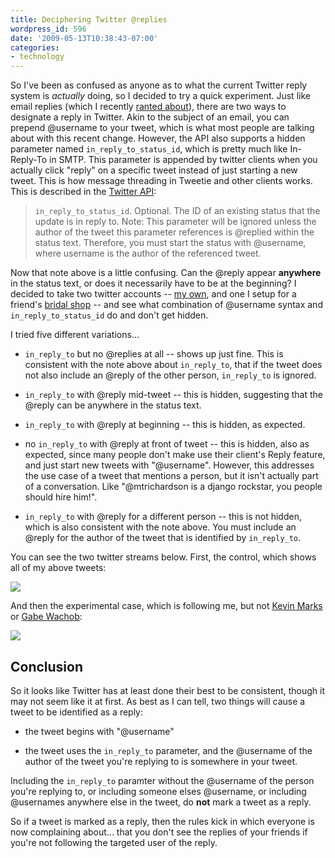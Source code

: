 ```yaml
---
title: Deciphering Twitter @replies
wordpress_id: 596
date: '2009-05-13T10:38:43-07:00'
categories:
- technology
---
```

So I've been as confused as anyone as to what the current Twitter reply system is *actually* doing, so I decided to try
a quick experiment.  Just like email replies (which I recently [ranted about][]), there are two ways to designate a
reply in Twitter.  Akin to the subject of an email, you can prepend @username to your tweet, which is what most people
are talking about with this recent change.  However, the API also supports a hidden parameter named
`in_reply_to_status_id`, which is pretty much like In-Reply-To in SMTP.  This parameter is appended by twitter clients
when you actually click "reply" on a specific tweet instead of just starting a new tweet.  This is how message threading
in Tweetie and other clients works.  This is described in the [Twitter API][]:

> `in_reply_to_status_id`. Optional. The ID of an existing status that the update is in
> reply to.  Note: This parameter will be ignored unless the author of the tweet this 
> parameter references is @replied within the status text. Therefore, you must 
> start the status with @username, where username is the author of the referenced 
> tweet.

Now that note above is a little confusing.  Can the @reply appear **anywhere** in the status text, or does it
necessarily have to be at the beginning?  I decided to take two twitter accounts -- [my own][], and one I setup for a
friend's [bridal shop][] -- and see what combination of @username syntax and `in_reply_to_status_id` do and don't get
hidden.

I tried five different variations...

  - `in_reply_to` but no @replies at all -- shows up just fine.  This is consistent with the note above about
  `in_reply_to`, that if the tweet does not also include an @reply of the other person, `in_reply_to` is ignored.

  - `in_reply_to` with @reply mid-tweet -- this is hidden, suggesting that the @reply can be anywhere in the status text.

  - `in_reply_to` with @reply at beginning -- this is hidden, as expected.

  - no `in_reply_to` with @reply at front of tweet -- this is hidden, also as expected, since many people don't make use
  their client's Reply feature, and just start new tweets with "@username".  However, this addresses the use case of a
  tweet that mentions a person, but it isn't actually part of a conversation.  Like "@mtrichardson is a django rockstar,
  you people should hire him!".

  - `in_reply_to` with @reply for a different person -- this is not hidden, which is also consistent with the note
  above.  You must include an @reply for the author of the tweet that is identified by `in_reply_to`.

You can see the two twitter streams below.  First, the control, which shows all of my above tweets:

<img src="twitter-control-case.png" class="aligncenter border">

And then the experimental case, which is following me, but not [Kevin Marks][] or [Gabe Wachob][]:

<img src="twitter-experimental-case.png" class="aligncenter border">


## Conclusion

So it looks like Twitter has at least done their best to be consistent, though it may not seem like it at first.  As
best as I can tell, two things will cause a tweet to be identified as a reply:

  - the tweet begins with "@username"

  - the tweet uses the `in_reply_to` parameter, and the @username of the author of the tweet you're replying to is somewhere in your tweet.

Including the `in_reply_to` paramter without the @username of the person you're replying to, or including someone elses
@username, or including @usernames anywhere else in the tweet, do **not** mark a tweet as a reply.

So if a tweet is marked as a reply, then the rules kick in which everyone is now complaining about... that you don't see
the replies of your friends if you're not following the targeted user of the reply.

[ranted about]: http://willnorris.com/2008/12/email-etiquette-replying-to-mailing-lists
[Twitter API]: http://apiwiki.twitter.com/
[my own]: http://twitter.com/willnorris
[bridal shop]: http://twitter.com/bellemariee
[Kevin Marks]: http://twitter.com/kevinmarks
[Gabe Wachob]: http://twitter.com/gwachob
